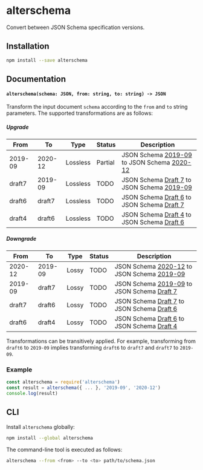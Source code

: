 alterschema
===========

Convert between JSON Schema specification versions.

Installation
------------

```sh
npm install --save alterschema
```

Documentation
-------------

#### `alterschema(schema: JSON, from: string, to: string) -> JSON`

Transform the input document `schema` according to the `from` and `to` string
parameters. The supported transformations are as follows:

##### Upgrade

| From    | To      | Type     | Status     | Description                                                      |
|---------|---------|----------|------------|------------------------------------------------------------------|
| 2019-09 | 2020-12 | Lossless | Partial    | JSON Schema [2019-09][2019-09] to JSON Schema [2020-12][2020-12] |
| draft7  | 2019-09 | Lossless | TODO       | JSON Schema [Draft 7][draft7] to JSON Schema [2019-09][2019-09]  |
| draft6  | draft7  | Lossless | TODO       | JSON Schema [Draft 6][draft6] to JSON Schema [Draft 7][draft7]   |
| draft4  | draft6  | Lossless | TODO       | JSON Schema [Draft 4][draft4] to JSON Schema [Draft 6][draft6]   |

##### Downgrade

| From    | To      | Type     | Status     | Description                                                      |
|---------|---------|----------|------------|------------------------------------------------------------------|
| 2020-12 | 2019-09 | Lossy    | TODO       | JSON Schema [2020-12][2020-12] to JSON Schema [2019-09][2019-09] |
| 2019-09 | draft7  | Lossy    | TODO       | JSON Schema [2019-09][2019-09] to JSON Schema [Draft 7][draft7]  |
| draft7  | draft6  | Lossy    | TODO       | JSON Schema [Draft 7][draft7] to JSON Schema [Draft 6][draft6]   |
| draft6  | draft4  | Lossy    | TODO       | JSON Schema [Draft 6][draft6] to JSON Schema [Draft 4][draft4]   |

Transformations can be transitively applied. For example, transforming from
`draft6` to `2019-09` implies transforming `draft6` to `draft7` and `draft7` to
`2019-09`.

### Example

```js
const alterschema = require('alterschema')
const result = alterschema({ ... }, '2019-09', '2020-12')
console.log(result)
```

CLI
---

Install `alterschema` globally:

```sh
npm install --global alterschema
```

The command-line tool is executed as follows:

```sh
alterschema --from <from> --to <to> path/to/schema.json
```

[2020-12]: https://json-schema.org/draft/2020-12/json-schema-core.html
[2019-09]: https://datatracker.ietf.org/doc/html/draft-handrews-json-schema-02
[draft7]: https://datatracker.ietf.org/doc/html/draft-handrews-json-schema-00
[draft6]: https://datatracker.ietf.org/doc/html/draft-wright-json-schema-01
[draft4]: https://datatracker.ietf.org/doc/html/draft-zyp-json-schema-04
